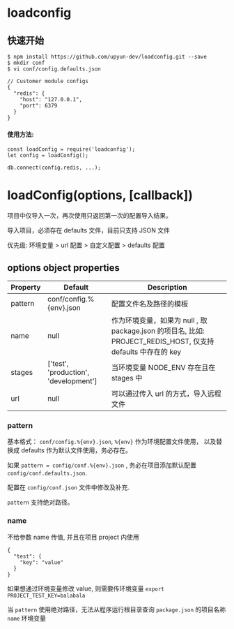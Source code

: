 # loadconfig



## 快速开始

```
$ npm install https://github.com/upyun-dev/loadconfig.git --save
$ mkdir conf
$ vi conf/config.defaults.json
```

```
// Customer module configs
{
  "redis": {
    "host": "127.0.0.1",
    "port": 6379
  }
}
```

#### 使用方法:

```
const loadConfig = require('loadconfig');
let config = loadConfig();

db.connect(config.redis, ...);
```

# loadConfig(options, [callback])
项目中仅导入一次，再次使用只返回第一次的配置导入结果。

导入项目，必须存在 defaults 文件，目前只支持 JSON 文件

优先级: 环境变量 > url 配置 > 自定义配置 > defaults 配置

## options object properties

| Property  | Default   | Description |
|-----------|-----------|-------------|
| pattern   | conf/config.%{env}.json | 配置文件名及路径的模板 |
| name      | null   | 作为环境变量，如果为 null , 取 package.json 的项目名, 比如: PROJECT_REDIS_HOST, 仅支持 defaults 中存在的 key |
| stages    | ['test', 'production', 'development'] | 当环境变量 NODE_ENV 存在且在 stages 中 |
| url       | null   | 可以通过传入 url 的方式，导入远程文件 |

### pattern

基本格式： `conf/config.%{env}.json`, `%{env}` 作为环境配置文件使用， 以及替换成 defaults 作为默认文件使用，务必存在。

如果 `pattern = config/conf.%{env}.json` , 务必在项目添加默认配置 `config/conf.defaults.json`.

配置在 `config/conf.json` 文件中修改及补充.

`pattern` 支持绝对路径。

### name

不给参数 name 传值, 并且在项目 project 内使用

```
{
  "test": {
    "key": "value"
  }
}
```

如果想通过环境变量修改 value, 则需要传环境变量 `export PROJECT_TEST_KEY=balabala`

当 `pattern` 使用绝对路径，无法从程序运行根目录查询 `package.json` 的项目名称 `name` 环境变量
